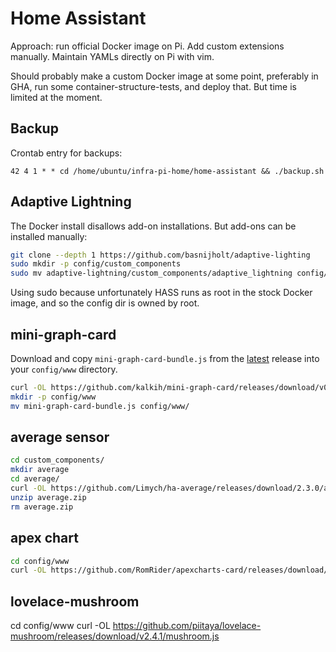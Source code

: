 Home Assistant
==============

Approach: run official Docker image on Pi.
Add custom extensions manually.
Maintain YAMLs directly on Pi with vim.

Should probably make a custom Docker image at some point, preferably in GHA, run some container-structure-tests, and deploy that.
But time is limited at the moment.

## Backup
Crontab entry for backups:

```
42 4 1 * * cd /home/ubuntu/infra-pi-home/home-assistant && ./backup.sh
```

## Adaptive Lightning
The Docker install disallows add-on installations. But add-ons can be installed manually:

```bash
git clone --depth 1 https://github.com/basnijholt/adaptive-lighting
sudo mkdir -p config/custom_components
sudo mv adaptive-lightning/custom_components/adaptive_lightning config/custom_components/
```
Using sudo because unfortunately HASS runs as root in the stock Docker image, and so the config dir is owned by root.

## mini-graph-card
Download and copy `mini-graph-card-bundle.js` from the [latest](https://github.com/kalkih/mini-graph-card/releases/latest) release into your `config/www` directory.

```bash
curl -OL https://github.com/kalkih/mini-graph-card/releases/download/v0.11.0/mini-graph-card-bundle.js
mkdir -p config/www
mv mini-graph-card-bundle.js config/www/
```

## average sensor
```bash
cd custom_components/
mkdir average
cd average/
curl -OL https://github.com/Limych/ha-average/releases/download/2.3.0/average.zip
unzip average.zip
rm average.zip
```

## apex chart
```bash
cd config/www
curl -OL https://github.com/RomRider/apexcharts-card/releases/download/v2.0.1/apexcharts-card.js
```

## lovelace-mushroom
cd config/www
curl -OL https://github.com/piitaya/lovelace-mushroom/releases/download/v2.4.1/mushroom.js
